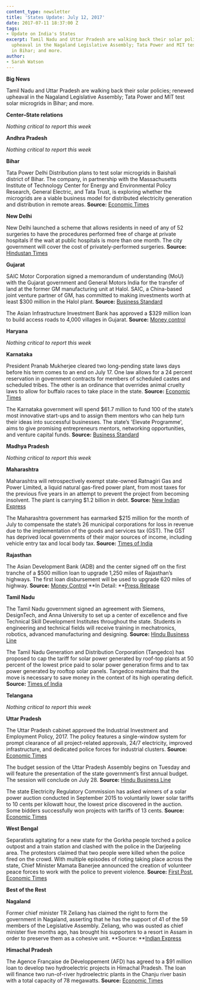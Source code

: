 ```yaml
---
content_type: newsletter
title: 'States Update: July 12, 2017'
date: 2017-07-11 18:37:00 Z
tags:
- Update on India's States
excerpt: Tamil Nadu and Uttar Pradesh are walking back their solar policies; renewed
  upheaval in the Nagaland Legislative Assembly; Tata Power and MIT test solar microgrids
  in Bihar; and more.
author:
- Sarah Watson
---
```


**Big News**

Tamil Nadu and Uttar Pradesh are walking back their solar policies; renewed upheaval in the Nagaland Legislative Assembly; Tata Power and MIT test solar microgrids in Bihar; and more.

**Center–State relations**

*Nothing critical to report this week*

**Andhra Pradesh**

*Nothing critical to report this week*

**Bihar**

Tata Power Delhi Distribution plans to test solar microgrids in Baishali district of Bihar. The company, in partnership with the Massachusetts Institute of Technology Center for Energy and Environmental Policy Research, General Electric, and Tata Trust, is exploring whether the microgrids are a viable business model for distributed electricity generation and distribution in remote areas. **Source:** [Economic Times](http://economictimes.indiatimes.com/industry/energy/power/tata-power-ddl-to-set-up-two-pilot-solar-microgrids-in-bihar/articleshow/59496285.cms)

**New Delhi**

New Delhi launched a scheme that allows residents in need of any of 52 surgeries to have the procedures performed free of charge at private hospitals if the wait at public hospitals is more than one month. The city government will cover the cost of privately-performed surgeries. **Source:** [Hindustan Times](http://www.hindustantimes.com/delhi-news/delhi-free-surgery-at-private-hospitals-to-bring-down-waiting-period-at-govt-hospitals/story-S1YLnP0sHNlf2ZSaJbAC9M.html)

**Gujarat**

SAIC Motor Corporation signed a memorandum of understanding (MoU) with the Gujarat government and General Motors India for the transfer of land at the former GM manufacturing unit at Halol. SAIC, a China-based joint venture partner of GM, has committed to making investments worth at least $300 million in the Halol plant. **Source:** [Business Standard](http://www.business-standard.com/article/companies/saic-s-mg-motor-signs-pact-to-take-over-gm-india-s-halol-plant-117070501445_1.html)

The Asian Infrastructure Investment Bank has approved a $329 million loan to build access roads to 4,000 villages in Gujarat. **Source:** [Money control](http://www.moneycontrol.com/news/business/aiib-approves-329-mn-loan-to-build-roads-in-gujarat-2319129.html)

**Haryana**

*Nothing critical to report this week*

**Karnataka**

President Pranab Mukherjee cleared two long-pending state laws days before his term comes to an end on July 17. One law allows for a 24 percent reservation in government contracts for members of scheduled castes and scheduled tribes. The other is an ordinance that overrides animal cruelty laws to allow for buffalo races to take place in the state. **Source:** [Economic Times](http://economictimes.indiatimes.com/news/politics-and-nation/president-pranab-mukherjee-passes-two-laws-for-karnataka-as-parting-shot/articleshow/59468378.cms)

The Karnataka government will spend $61.7 million to fund 100 of the state’s most innovative start-ups and to assign them mentors who can help turn their ideas into successful businesses. The state’s 'Elevate Programme', aims to give promising entrepreneurs mentors, networking opportunities, and venture capital funds. **Source:** [Business Standard](http://www.business-standard.com/article/companies/start-up-boost-karnataka-to-spend-rs-400-cr-to-elevate-100-select-firms-117070400679_1.html)

**Madhya Pradesh**

*Nothing critical to report this week*

**Maharashtra**

Maharashtra will retrospectively exempt state-owned Ratnagiri Gas and Power Limited, a liquid natural gas-fired power plant, from most taxes for the previous five years in an attempt to prevent the project from becoming insolvent. The plant is carrying $1.2 billion in debt. **Source:** [New Indian Express](http://www.newindianexpress.com/nation/2017/jul/03/fadnavis-cabinet-gives-five-year-tax-break-to-ghost-of-dabhol-1623762.html)

The Maharashtra government has earmarked $215 million for the month of July to compensate the state’s 26 municipal corporations for loss in revenue due to the implementation of the goods and services tax (GST). The GST has deprived local governments of their major sources of income, including vehicle entry tax and local body tax. **Source:** [Times of India](http://timesofindia.indiatimes.com/city/pune/state-to-compensate-civic-bodies-for-loss-in-revenue/articleshow/59508274.cms)

**Rajasthan**

The Asian Development Bank (ADB) and the center signed off on the first tranche of a $500 million loan to upgrade 1,250 miles of Rajasthan’s highways. The first loan disbursement will be used to upgrade 620 miles of highway. **Source:** [Money Control](http://www.moneycontrol.com/news/business/economy/adb-pledges-usd-220mn-for-improving-road-connectivity-in-rajasthan-2317589.html) **In Detail: **[Press Release](https://www.adb.org/news/adb-india-sign-220-million-loan-improving-road-connectivity-and-efficiency-rajasthan-0)

**Tamil Nadu**

The Tamil Nadu government signed an agreement with Siemens, DesignTech, and Anna University to set up a center of excellence and five Technical Skill Development Institutes throughout the state. Students in engineering and technical fields will receive training in mechatronics, robotics, advanced manufacturing and designing. **Source:** [Hindu Business Line](http://www.thehindubusinessline.com/news/national/tn-to-set-up-training-institutes-in-publicprivate-partnership-mode/article9752431.ece)

The Tamil Nadu Generation and Distribution Corporation (Tangedco) has proposed to cap the tariff for solar power generated by roof-top plants at 50 percent of the lowest price paid to solar power generation firms and to tax power generated by rooftop solar panels. Tangedco maintains that the move is necessary to save money in the context of its high operating deficit. **Source:** [Times of India](http://timesofindia.indiatimes.com/city/chennai/tn-to-tax-rooftop-solar-cut-support/articleshow/59480653.cms)

**Telangana**

*Nothing critical to report this week*

**Uttar Pradesh**

The Uttar Pradesh cabinet approved the Industrial Investment and Employment Policy, 2017. The policy features a single-window system for prompt clearance of all project-related approvals, 24/7 electricity, improved infrastructure, and dedicated police forces for industrial clusters. **Source:** [Economic Times](http://economictimes.indiatimes.com/news/politics-and-nation/up-cabinet-gives-nod-to-new-industrial-policy/articleshow/59446171.cms)

The budget session of the Uttar Pradesh Assembly begins on Tuesday and will feature the presentation of the state government’s first annual budget. The session will conclude on July 28. **Source:** [Hindu Business Line](http://www.thehindubusinessline.com/news/national/uttar-pradesh-budget-session-starts-july-11/article9757210.ece)

The state Electricity Regulatory Commission has asked winners of a solar power auction conducted in September 2015 to voluntarily lower solar tariffs to 10 cents per kilowatt hour, the lowest price discovered in the auction. Some bidders successfully won projects with tariffs of 13 cents. **Source:** [Economic Times](http://economictimes.indiatimes.com/industry/energy/power/up-nudges-solar-companies-to-cut-power-tariff-on-older-pacts/articleshow/59519639.cms)

**West Bengal**

Separatists agitating for a new state for the Gorkha people torched a police outpost and a train station and clashed with the police in the Darjeeling area. The protestors claimed that two people were killed when the police fired on the crowd. With multiple episodes of rioting taking place across the state, Chief Minister Mamata Banerjee announced the creation of volunteer peace forces to work with the police to prevent violence. **Source:** [First Post](http://www.firstpost.com/india/darjeeling-violence-army-deployed-by-govt-after-fresh-clashes-between-gjm-activists-police-3795093.html), [Economic Times](http://economictimes.indiatimes.com/news/politics-and-nation/mamata-banerjee-announces-shanti-vahini-to-maintain-peace-in-bengal/articleshow/59464450.cms)

**Best of the Rest**

**Nagaland**

Former chief minister TR Zeliang has claimed the right to form the government in Nagaland, asserting that he has the support of 41 of the 59 members of the Legislative Assembly. Zeliang, who was ousted as chief minister five months ago, has brought his supporters to a resort in Assam in order to preserve them as a cohesive unit. **Source: **[Indian Express](http://indianexpress.com/article/india/nagaland-again-former-cm-t-r-zeliang-claims-support-of-41-seeks-to-form-govt-shurhozelie-liezietsu-fires-cabinet-ministers-4743090/)

**Himachal Pradesh**

The Agence Française de Développement (AFD) has agreed to a $91 million loan to develop two hydroelectric projects in Himachal Pradesh. The loan will finance two run-of-river hydroelectric plants in the Chanju river basin with a total capacity of 78 megawatts. **Source:** [Economic Times](http://energy.economictimes.indiatimes.com/news/power/french-afd-approves-80-mn-euro-loan-for-hydro-projects-in-himachal-pradesh/59451935)
